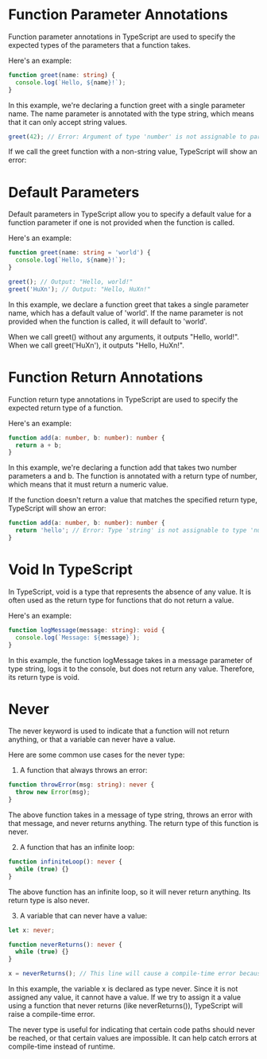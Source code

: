 # Function Parameter Annotations

Function parameter annotations in TypeScript are used to specify the expected types of the parameters that a function takes.

Here's an example:

```ts
function greet(name: string) {
  console.log(`Hello, ${name}!`);
}
```

In this example, we're declaring a function greet with a single parameter name. The name parameter is annotated with the type string, which means that it can only accept string values.

```ts
greet(42); // Error: Argument of type 'number' is not assignable to parameter of type 'string'.
```

If we call the greet function with a non-string value, TypeScript will show an error:

# Default Parameters

Default parameters in TypeScript allow you to specify a default value for a function parameter if one is not provided when the function is called.

Here's an example:

```ts
function greet(name: string = 'world') {
  console.log(`Hello, ${name}!`);
}

greet(); // Output: "Hello, world!"
greet('HuXn'); // Output: "Hello, HuXn!"
```

In this example, we declare a function greet that takes a single parameter name, which has a default value of 'world'. If the name parameter is not provided when the function is called, it will default to 'world'.

When we call greet() without any arguments, it outputs "Hello, world!". When we call greet('HuXn'), it outputs "Hello, HuXn!".

# Function Return Annotations

Function return type annotations in TypeScript are used to specify the expected return type of a function.

Here's an example:

```ts
function add(a: number, b: number): number {
  return a + b;
}
```

In this example, we're declaring a function add that takes two number parameters a and b. The function is annotated with a return type of number, which means that it must return a numeric value.

If the function doesn't return a value that matches the specified return type, TypeScript will show an error:

```ts
function add(a: number, b: number): number {
  return 'hello'; // Error: Type 'string' is not assignable to type 'number'.
}
```

# Void In TypeScript

In TypeScript, void is a type that represents the absence of any value. It is often used as the return type for functions that do not return a value.

Here's an example:

```ts
function logMessage(message: string): void {
  console.log(`Message: ${message}`);
}
```

In this example, the function logMessage takes in a message parameter of type string, logs it to the console, but does not return any value. Therefore, its return type is void.

# Never

The never keyword is used to indicate that a function will not return anything, or that a variable can never have a value.

Here are some common use cases for the never type:

1. A function that always throws an error:

```ts
function throwError(msg: string): never {
  throw new Error(msg);
}
```

The above function takes in a message of type string, throws an error with that message, and never returns anything. The return type of this function is never.

2. A function that has an infinite loop:

```ts
function infiniteLoop(): never {
  while (true) {}
}
```

The above function has an infinite loop, so it will never return anything. Its return type is also never.

3. A variable that can never have a value:

```ts
let x: never;

function neverReturns(): never {
  while (true) {}
}

x = neverReturns(); // This line will cause a compile-time error because the function never returns
```

In this example, the variable x is declared as type never. Since it is not assigned any value, it cannot have a value. If we try to assign it a value using a function that never returns (like neverReturns()), TypeScript will raise a compile-time error.

The never type is useful for indicating that certain code paths should never be reached, or that certain values are impossible. It can help catch errors at compile-time instead of runtime.
